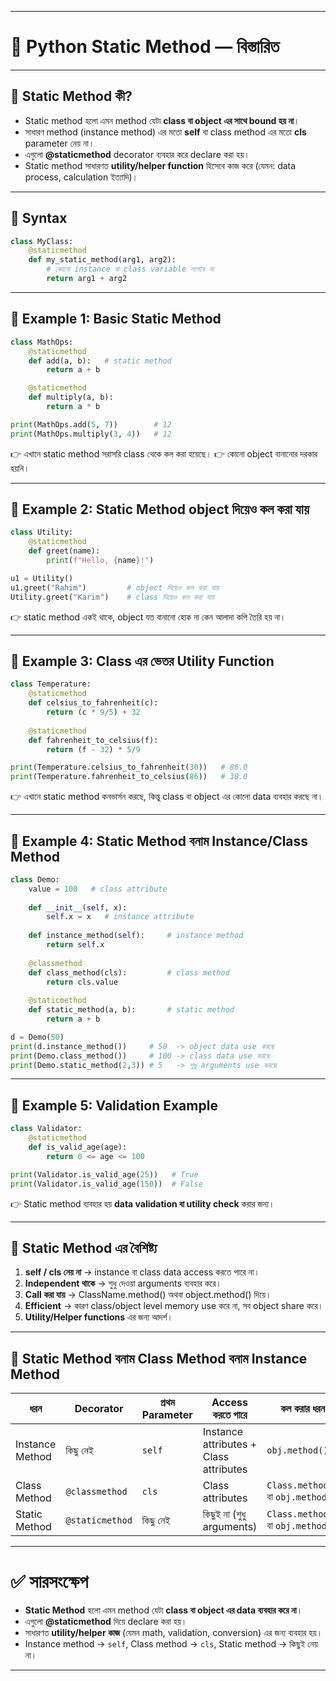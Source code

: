 
---

# 🐍 Python Static Method — বিস্তারিত

---

## 🔹 Static Method কী?

* Static method হলো এমন method যেটা **class বা object এর সাথে bound হয় না**।
* সাধারণ method (instance method) এর মতো **self** বা class method এর মতো **cls** parameter নেয় না।
* এগুলো **@staticmethod** decorator ব্যবহার করে declare করা হয়।
* Static method সাধারণত **utility/helper function** হিসেবে কাজ করে (যেমন: data process, calculation ইত্যাদি)।

---

## 🔹 Syntax

```python
class MyClass:
    @staticmethod
    def my_static_method(arg1, arg2):
        # কোনো instance বা class variable লাগবে না
        return arg1 + arg2
```

---

## 📝 Example 1: Basic Static Method

```python
class MathOps:
    @staticmethod
    def add(a, b):   # static method
        return a + b

    @staticmethod
    def multiply(a, b):
        return a * b

print(MathOps.add(5, 7))        # 12
print(MathOps.multiply(3, 4))   # 12
```

👉 এখানে static method সরাসরি class থেকে কল করা হয়েছে।
👉 কোনো object বানানোর দরকার হয়নি।

---

## 📝 Example 2: Static Method object দিয়েও কল করা যায়

```python
class Utility:
    @staticmethod
    def greet(name):
        print(f"Hello, {name}!")

u1 = Utility()
u1.greet("Rahim")         # object দিয়েও কল করা যায়
Utility.greet("Karim")    # class দিয়েও কল করা যায়
```

👉 static method একই থাকে, object যত বানানো হোক না কেন আলাদা কপি তৈরি হয় না।

---

## 📝 Example 3: Class এর ভেতর Utility Function

```python
class Temperature:
    @staticmethod
    def celsius_to_fahrenheit(c):
        return (c * 9/5) + 32
    
    @staticmethod
    def fahrenheit_to_celsius(f):
        return (f - 32) * 5/9

print(Temperature.celsius_to_fahrenheit(30))   # 86.0
print(Temperature.fahrenheit_to_celsius(86))   # 30.0
```

👉 এখানে static method কনভার্সন করছে, কিন্তু class বা object এর কোনো data ব্যবহার করছে না।

---

## 📝 Example 4: Static Method বনাম Instance/Class Method

```python
class Demo:
    value = 100   # class attribute
    
    def __init__(self, x):
        self.x = x   # instance attribute
    
    def instance_method(self):     # instance method
        return self.x
    
    @classmethod
    def class_method(cls):         # class method
        return cls.value
    
    @staticmethod
    def static_method(a, b):       # static method
        return a + b

d = Demo(50)
print(d.instance_method())     # 50  -> object data use করছে
print(Demo.class_method())     # 100 -> class data use করছে
print(Demo.static_method(2,3)) # 5   -> শুধু arguments use করছে
```

---

## 📝 Example 5: Validation Example

```python
class Validator:
    @staticmethod
    def is_valid_age(age):
        return 0 <= age <= 100

print(Validator.is_valid_age(25))   # True
print(Validator.is_valid_age(150))  # False
```

👉 Static method ব্যবহার হয় **data validation বা utility check** করার জন্য।

---

## 🔹 Static Method এর বৈশিষ্ট্য

1. **self / cls নেয় না** → instance বা class data access করতে পারে না।
2. **Independent থাকে** → শুধু দেওয়া arguments ব্যবহার করে।
3. **Call করা যায়** → ClassName.method() অথবা object.method() দিয়ে।
4. **Efficient** → কারণ class/object level memory use করে না, সব object share করে।
5. **Utility/Helper functions** এর জন্য আদর্শ।

---

## 🔹 Static Method বনাম Class Method বনাম Instance Method

| ধরন             | Decorator       | প্রথম Parameter | Access করতে পারে                       | কল করার ধরন                        |
| --------------- | --------------- | --------------- | -------------------------------------- | ---------------------------------- |
| Instance Method | কিছু নেই        | `self`          | Instance attributes + Class attributes | `obj.method()`                     |
| Class Method    | `@classmethod`  | `cls`           | Class attributes                       | `Class.method()` বা `obj.method()` |
| Static Method   | `@staticmethod` | কিছু নেই        | কিছুই না (শুধু arguments)              | `Class.method()` বা `obj.method()` |

---

# ✅ সারসংক্ষেপ

* **Static Method** হলো এমন method যেটা **class বা object এর data ব্যবহার করে না**।
* এগুলো **@staticmethod** দিয়ে declare করা হয়।
* সাধারণত **utility/helper কাজ** (যেমন math, validation, conversion) এর জন্য ব্যবহার হয়।
* Instance method → `self`, Class method → `cls`, Static method → কিছুই নেয় না।

---

